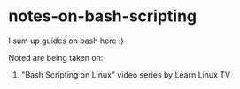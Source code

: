 # notes-on-bash-scripting
I sum up guides on bash here :)

Noted are being taken on:
1. "Bash Scripting on Linux" video series by Learn Linux TV
